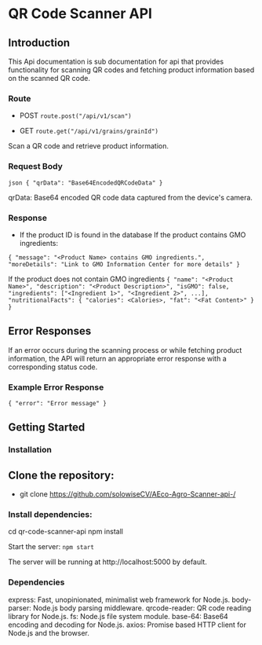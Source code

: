 

# QR Code Scanner API

## Introduction 
This Api documentation is sub documentation for api that provides functionality for scanning QR codes and fetching product information based on the scanned QR code.



### Route

- POST
`route.post("/api/v1/scan")`

- GET `route.get("/api/v1/grains/grainId")`

Scan a QR code and retrieve product information.

### Request Body

`json
{
  "qrData": "Base64EncodedQRCodeData"
} `

qrData: Base64 encoded QR code data captured from the device's camera.

 ### Response
 - If the product ID is found in the database
  If the product contains GMO ingredients:

`{
  "message": "<Product Name> contains GMO ingredients.",
  "moreDetails": "Link to GMO Information Center for more details"
}`

If the product does not contain GMO ingredients
 `{
  "name": "<Product Name>",
  "description": "<Product Description>",
  "isGMO": false,
  "ingredients": ["<Ingredient 1>", "<Ingredient 2>", ...],
  "nutritionalFacts": {
    "calories": <Calories>,
    "fat": "<Fat Content>"
  }
}`

## Error Responses

If an error occurs during the scanning process or while fetching product information, the API will return an appropriate error response with a corresponding status code.

### Example Error Response
`{
  "error": "Error message"
}`



## Getting Started

### Installation

## Clone the repository: 
- git clone https://github.com/solowiseCV/AEco-Agro-Scanner-api-/

### Install dependencies:

cd qr-code-scanner-api
npm install

Start the server:
  `npm start`

 The server will be running at http://localhost:5000 by default.

 ### Dependencies

  express: Fast, unopinionated, minimalist web framework for Node.js.
  body-parser: Node.js body parsing middleware.
  qrcode-reader: QR code reading library for Node.js.
  fs: Node.js file system module.
  base-64: Base64 encoding and decoding for Node.js.
  axios: Promise based HTTP client for Node.js and the browser.

